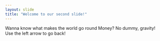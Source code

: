```yaml
---
layout: slide
title: "Welcome to our second slide!"
---
```

Wanna know what makes the world go round
Money?
No dummy, gravity!
Use the left arrow to go back!

